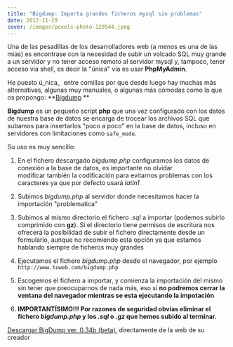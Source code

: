 ```yaml
---
title: "Bigdump: Importa grandes ficheros mysql sin problemas"
date: 2012-11-29
cover: /images/pexels-photo-129544.jpeg
---
```

Una de las pesadillas de los desarrolladores web (a menos es una de las mías) es encontrase con la necesidad de subir un volcado SQL muy grande a un servidor y no tener acceso remoto al servidor mysql y, tampoco, tener acceso via shell, es decir la "única" vía es usar **PhpMyAdmin**.

He puesto ú_nica_  entre comillas por que desde luego hay muchas más alternativas, algunas muy manuales, o algunas más cómodas como la que os propongo: **[Bigdump](http://www.ozerov.de/bigdump/) **

**Bigdump** es un pequeño script **php** que una vez configurado con los datos de nuestra base de datos se encarga de trocear los archivos SQL que subamos para insertarlos "poco a poco" en la base de datos, incluso en servidores con limitaciones como `safe_mode`.

Su uso es muy sencillo:

1.  En el fichero descargado _bigdump.php_ configuramos los datos de conexión a la base de datos, es importante no olvidar modificar también la codificación para evitarnos problemas con los caracteres ya que por defecto usará _latin1_

3.  Subimos _bigdump.php_ al servidor donde necesitamos hacer la importación "problematica"

5.  Subimos al mismo directorio el fichero _.sql_ a importar (podemos subirlo comprimido con __gz__). Si el directorio tiene permisos de escritura nos ofrecerá la posibilidad de subir el fichero directamente desde un formulario, aunque no recomiendo esta opción ya que estamos hablando siempre de ficheros muy grandes

7.  Ejecutamos el fichero _bigdump.php_ desde el navegador, por ejemplo `http://www.tuweb.com/bigdump.php`

9.  Escogemos el fichero a importar, y comienza la importación del mismo sin tener que preocuparnos de nada más, eso si **no podremos cerrar la ventana del navegador mientras se esta ejecutando la impotación**

11.  **IMPORTANTÍSIMO!!! Por razones de seguridad obvias eliminar el fichero _bigdump.php_ y los _.sql_ o _.gz_ que hemos subido al terminar.**

[Descargar BigDump ver. 0.34b (beta) ](http://www.ozerov.de/bigdump.zip) directamente de la web de su creador
